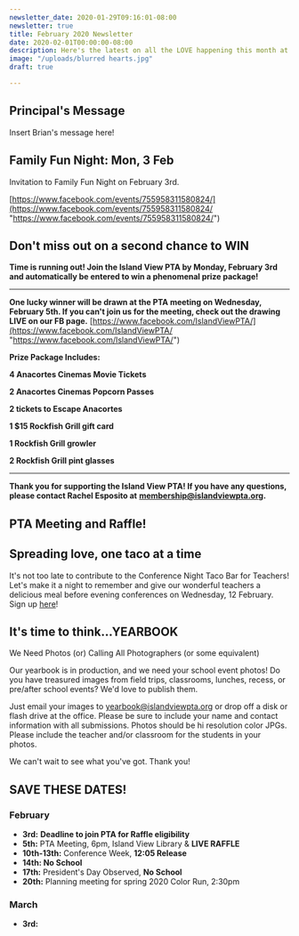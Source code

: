 ```yaml
---
newsletter_date: 2020-01-29T09:16:01-08:00
newsletter: true
title: February 2020 Newsletter
date: 2020-02-01T00:00:00-08:00
description: Here's the latest on all the LOVE happening this month at Island View!
image: "/uploads/blurred hearts.jpg"
draft: true

---
```

## Principal's Message

Insert Brian's message here!

## Family Fun Night: Mon, 3 Feb

Invitation to Family Fun Night on February 3rd.

[https://www.facebook.com/events/755958311580824/](https://www.facebook.com/events/755958311580824/ "https://www.facebook.com/events/755958311580824/")

## Don't miss out on a second chance to WIN

**Time is running out! Join the Island View PTA by Monday, February 3rd and automatically be entered to win a phenomenal prize package!**

****

**One lucky winner will be drawn at the PTA meeting on Wednesday, February 5th. If you can't join us for the meeting, check out the drawing LIVE on our FB page.** [https://www.facebook.com/IslandViewPTA/](https://www.facebook.com/IslandViewPTA/ "https://www.facebook.com/IslandViewPTA/")

**Prize Package Includes:**

**4 Anacortes Cinemas Movie Tickets**

**2 Anacortes Cinemas Popcorn Passes**

**2 tickets to Escape Anacortes**

**1 $15 Rockfish Grill gift card**

**1 Rockfish Grill growler**

**2 Rockfish Grill pint glasses**

****

**Thank you for supporting the Island View PTA! If you have any questions, please contact Rachel Esposito at** [**membership@islandviewpta.org**](mailto:membership@islandviewpta.org)**.**

## PTA Meeting and Raffle!

## Spreading love, one taco at a time

It's not too late to contribute to the Conference Night Taco Bar for Teachers! Let's make it a night to remember and give our wonderful teachers a delicious meal before evening conferences on Wednesday, 12 February. Sign up [here](https://www.signupgenius.com/go/10C0D44AEAD2DA3F58-conference6)!

## It's time to think...YEARBOOK 

We Need Photos (or) Calling All Photographers (or some equivalent)

  
Our yearbook is in production, and we need your school event photos! Do you have treasured images from field trips, classrooms, lunches, recess, or pre/after school events? We'd love to publish them.

Just email your images to [yearbook@islandviewpta.org](mailto:yearbook@islandviewpta.org) or drop off a disk or flash drive at the office. Please be sure to include your name and contact information with all submissions. Photos should be hi resolution color JPGs. Please include the teacher and/or classroom for the students in your photos.

We can't wait to see what you've got. Thank you!

## SAVE THESE DATES!

### February 

* **3rd:**  **Deadline to join PTA for Raffle eligibility**
* **5th:**  PTA Meeting, 6pm, Island View Library & **LIVE RAFFLE**
* **10th-13th:**  Conference Week, **12:05 Release**
* **14th:  No School**
* **17th:**  President's Day Observed, **No School**
* **20th:** Planning meeting for spring 2020 Color Run, 2:30pm

### March

* **3rd:**  